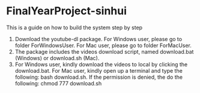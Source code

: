 # FinalYearProject-sinhui
This is a guide on how to build the system step by step

1. Download the youtube-dl package. For Windows user, please go to folder ForWindowsUser. For Mac user, please go to folder ForMacUser.
2. The package includes the videos download script, named download.bat (Windows) or download.sh (Mac).
3. For Windows user, kindly download the videos to local by clicking the download.bat. For Mac user, kindly open up a terminal and type the following:
								bash download.sh. 
      If the permission is denied, the do the following:
                chmod 777 download.sh
